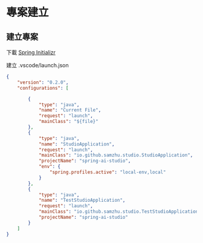 # 專案建立

## 建立專案

下載 [Spring Initializr](https://start.spring.io/#!type=gradle-project&language=java&platformVersion=3.4.2&packaging=jar&jvmVersion=21&groupId=io.github.samzhu&artifactId=studio&name=studio&description=Demo%20project%20for%20Spring%20Boot&packageName=io.github.samzhu.studio&dependencies=spring-ai-openai,lombok,devtools,docker-compose,web,data-mongodb,native,configuration-processor,modulith,htmx,oauth2-resource-server,data-jpa,liquibase,postgresql,validation,cache,actuator,sbom-cyclone-dx,otlp-metrics,prometheus,testcontainers,distributed-tracing,cloud-feign,spring-ai-anthropic,cloud-resilience4j,spring-ai-azure-openai,spring-ai-vectordb-mongodb-atlas,spring-ai-ollama,cloud-stream,spring-ai-vectordb-pgvector,spring-ai-stabilityai,spring-ai-pdf-document-reader,spring-ai-tika-document-reader,spring-ai-markdown-document-reader,spring-ai-vertexai-gemini,spring-ai-vertexai-embeddings,data-jdbc)

建立 .vscode/launch.json

```json
{
    "version": "0.2.0",
    "configurations": [

        {
            "type": "java",
            "name": "Current File",
            "request": "launch",
            "mainClass": "${file}"
        },
        {
            "type": "java",
            "name": "StudioApplication",
            "request": "launch",
            "mainClass": "io.github.samzhu.studio.StudioApplication",
            "projectName": "spring-ai-studio",
            "env": {
                "spring.profiles.active": "local-env,local"
            }
        },
        {
            "type": "java",
            "name": "TestStudioApplication",
            "request": "launch",
            "mainClass": "io.github.samzhu.studio.TestStudioApplication",
            "projectName": "spring-ai-studio"
        }
    ]
}
```
